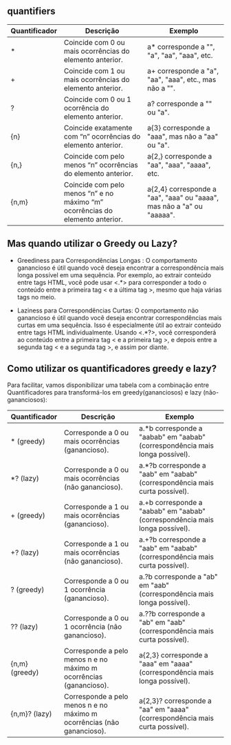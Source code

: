 ## quantifiers

| Quantificador |	Descrição |	Exemplo |
| ------------- | --------- | ------- |
| * | Coincide com 0 ou mais ocorrências do elemento anterior. | a* corresponde a "", "a", "aa", "aaa", etc. |
| + | Coincide com 1 ou mais ocorrências do elemento anterior. | a+ corresponde a "a", "aa", "aaa", etc., mas não a "". |
| ? | Coincide com 0 ou 1 ocorrência do elemento anterior. | a? corresponde a "" ou "a". |
| {n} | Coincide exatamente com “n” ocorrências do elemento anterior. | a{3} corresponde a "aaa", mas não a "aa" ou "a". |
| {n,} | Coincide com pelo menos “n” ocorrências do elemento anterior. | a{2,} corresponde a "aa", "aaa", "aaaa", etc. |
| {n,m} | Coincide com pelo menos “n” e no máximo “m” ocorrências do elemento anterior. | a{2,4} corresponde a "aa", "aaa" ou "aaaa", mas não a "a" ou "aaaaa". |

## Mas quando utilizar o Greedy ou Lazy?
- Greediness para Correspondências Longas : O comportamento ganancioso é útil quando você deseja encontrar a correspondência mais longa possível em uma sequência. Por exemplo, ao extrair conteúdo entre tags HTML, você pode usar <.*> para corresponder a todo o conteúdo entre a primeira tag < e a última tag >, mesmo que haja várias tags no meio.

- Laziness para Correspondências Curtas: O comportamento não ganancioso é útil quando você deseja encontrar correspondências mais curtas em uma sequência. Isso é especialmente útil ao extrair conteúdo entre tags HTML individualmente. Usando <.*?>, você corresponderá ao conteúdo entre a primeira tag < e a primeira tag >, e depois entre a segunda tag < e a segunda tag >, e assim por diante.

## Como utilizar os quantificadores greedy e lazy?

Para facilitar, vamos disponibilizar uma tabela com a combinação entre Quantificadores para transformá-los em greedy(gananciosos) e lazy (não-gananciosos):

| Quantificador |	Descrição |	Exemplo |
| ------------- | --------- | ------- |
| * (greedy) |	Corresponde a 0 ou mais ocorrências (ganancioso). |	a.*b corresponde a "aabab" em "aabab" (correspondência mais longa possível). |
| *? (lazy) |	Corresponde a 0 ou mais ocorrências (não ganancioso). |	a.*?b corresponde a "aab" em "aabab" (correspondência mais curta possível). |
| + (greedy) | Corresponde a 1 ou mais ocorrências (ganancioso). | a.+b corresponde a "aabab" em "aabab" (correspondência mais longa possível). |
| +? (lazy) |	Corresponde a 1 ou mais ocorrências (não ganancioso).	| a.+?b corresponde a "aab" em "aabab" (correspondência mais curta possível). |
| ? (greedy) | Corresponde a 0 ou 1 ocorrência (ganancioso). | a.?b corresponde a "ab" em "aab" (correspondência mais longa possível). |
| ?? (lazy) | Corresponde a 0 ou 1 ocorrência (não ganancioso). | a.??b corresponde a "ab" em "aab" (correspondência mais curta possível). |
| {n,m} (greedy) | Corresponde a pelo menos n e no máximo m ocorrências (ganancioso). | a{2,3} corresponde a "aaa" em "aaaa" (correspondência mais longa possível). |
| {n,m}? (lazy) | Corresponde a pelo menos n e no máximo m ocorrências (não ganancioso). | a{2,3}? corresponde a "aa" em "aaaa" (correspondência mais curta possível). |

